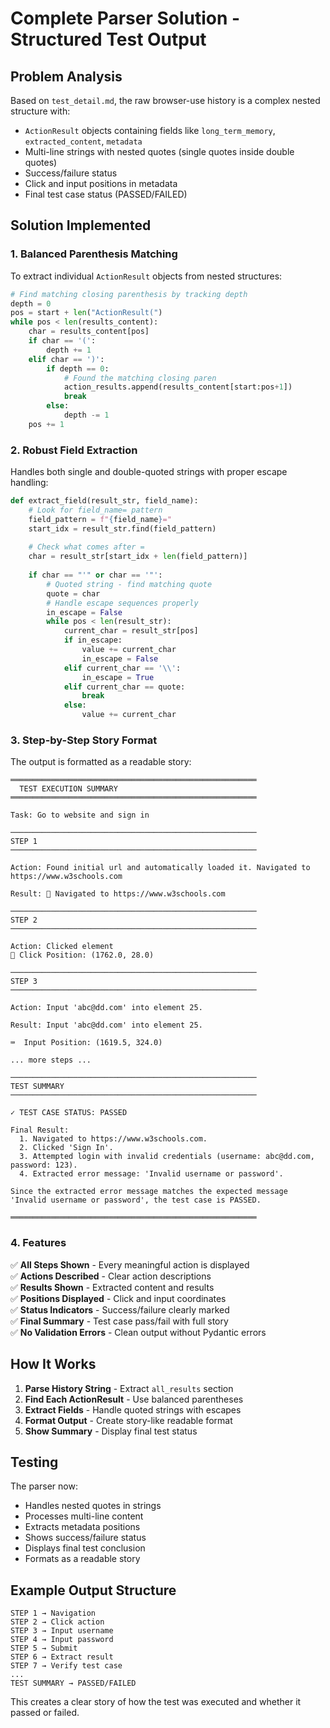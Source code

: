 # Complete Parser Solution - Structured Test Output

## Problem Analysis

Based on `test_detail.md`, the raw browser-use history is a complex nested structure with:
- `ActionResult` objects containing fields like `long_term_memory`, `extracted_content`, `metadata`
- Multi-line strings with nested quotes (single quotes inside double quotes)
- Success/failure status
- Click and input positions in metadata
- Final test case status (PASSED/FAILED)

## Solution Implemented

### 1. **Balanced Parenthesis Matching**

To extract individual `ActionResult` objects from nested structures:

```python
# Find matching closing parenthesis by tracking depth
depth = 0
pos = start + len("ActionResult(")
while pos < len(results_content):
    char = results_content[pos]
    if char == '(':
        depth += 1
    elif char == ')':
        if depth == 0:
            # Found the matching closing paren
            action_results.append(results_content[start:pos+1])
            break
        else:
            depth -= 1
    pos += 1
```

### 2. **Robust Field Extraction**

Handles both single and double-quoted strings with proper escape handling:

```python
def extract_field(result_str, field_name):
    # Look for field_name= pattern
    field_pattern = f"{field_name}="
    start_idx = result_str.find(field_pattern)
    
    # Check what comes after =
    char = result_str[start_idx + len(field_pattern)]
    
    if char == "'" or char == '"':
        # Quoted string - find matching quote
        quote = char
        # Handle escape sequences properly
        in_escape = False
        while pos < len(result_str):
            current_char = result_str[pos]
            if in_escape:
                value += current_char
                in_escape = False
            elif current_char == '\\':
                in_escape = True
            elif current_char == quote:
                break
            else:
                value += current_char
```

### 3. **Step-by-Step Story Format**

The output is formatted as a readable story:

```
═══════════════════════════════════════════════════════
  TEST EXECUTION SUMMARY
═══════════════════════════════════════════════════════

Task: Go to website and sign in

───────────────────────────────────────────────────────
STEP 1
───────────────────────────────────────────────────────

Action: Found initial url and automatically loaded it. Navigated to https://www.w3schools.com

Result: 🔗 Navigated to https://www.w3schools.com

───────────────────────────────────────────────────────
STEP 2
───────────────────────────────────────────────────────

Action: Clicked element
📍 Click Position: (1762.0, 28.0)

───────────────────────────────────────────────────────
STEP 3
───────────────────────────────────────────────────────

Action: Input 'abc@dd.com' into element 25.

Result: Input 'abc@dd.com' into element 25.

⌨️  Input Position: (1619.5, 324.0)

... more steps ...

───────────────────────────────────────────────────────
TEST SUMMARY
───────────────────────────────────────────────────────

✓ TEST CASE STATUS: PASSED

Final Result:
  1. Navigated to https://www.w3schools.com.
  2. Clicked 'Sign In'.
  3. Attempted login with invalid credentials (username: abc@dd.com, password: 123).
  4. Extracted error message: 'Invalid username or password'.

Since the extracted error message matches the expected message 'Invalid username or password', the test case is PASSED.

═══════════════════════════════════════════════════════
```

### 4. **Features**

✅ **All Steps Shown** - Every meaningful action is displayed  
✅ **Actions Described** - Clear action descriptions  
✅ **Results Shown** - Extracted content and results  
✅ **Positions Displayed** - Click and input coordinates  
✅ **Status Indicators** - Success/failure clearly marked  
✅ **Final Summary** - Test case pass/fail with full story  
✅ **No Validation Errors** - Clean output without Pydantic errors  

## How It Works

1. **Parse History String** - Extract `all_results` section
2. **Find Each ActionResult** - Use balanced parentheses
3. **Extract Fields** - Handle quoted strings with escapes
4. **Format Output** - Create story-like readable format
5. **Show Summary** - Display final test status

## Testing

The parser now:
- Handles nested quotes in strings
- Processes multi-line content
- Extracts metadata positions
- Shows success/failure status
- Displays final test conclusion
- Formats as a readable story

## Example Output Structure

```
STEP 1 → Navigation
STEP 2 → Click action
STEP 3 → Input username
STEP 4 → Input password
STEP 5 → Submit
STEP 6 → Extract result
STEP 7 → Verify test case
...
TEST SUMMARY → PASSED/FAILED
```

This creates a clear story of how the test was executed and whether it passed or failed.


